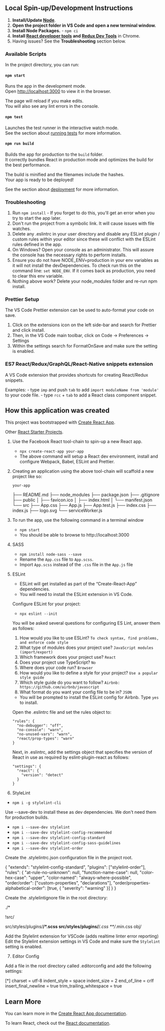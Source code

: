 ## Local Spin-up/Development Instructions

1. **Install/Update [Node](https://nodejs.org)**.
2. **Open the project folder in VS Code and open a new terminal window.**
3. **Install Node Packages.** - `npm ci`
4. **Install [React developer tools](https://chrome.google.com/webstore/detail/react-developer-tools/fmkadmapgofadopljbjfkapdkoienihi?hl=en) and [Redux Dev Tools](https://chrome.google.com/webstore/detail/redux-devtools/lmhkpmbekcpmknklioeibfkpmmfibljd?hl=en)** in Chrome.
5. Having issues? See the **Troubleshooting** section below.

### Available Scripts

In the project directory, you can run:

#### `npm start`

Runs the app in the development mode.<br />
Open [http://localhost:3000](http://localhost:3000) to view it in the browser.

The page will reload if you make edits.<br />
You will also see any lint errors in the console.

#### `npm test`

Launches the test runner in the interactive watch mode.<br />
See the section about [running tests](https://facebook.github.io/create-react-app/docs/running-tests) for more information.

#### `npm run build`

Builds the app for production to the `build` folder.<br />
It correctly bundles React in production mode and optimizes the build for the best performance.

The build is minified and the filenames include the hashes.<br />
Your app is ready to be deployed!

See the section about [deployment](https://facebook.github.io/create-react-app/docs/deployment) for more information.

### Troubleshooting

1. Run `npm install` - If you forget to do this, you'll get an error when you try to start the app later.
2. Don't run the project from a symbolic link. It will cause issues with file watches.
3. Delete any .eslintrc in your user directory and disable any ESLint plugin / custom rules within your editor since these will conflict with the ESLint rules defined in the app.
4. On Windows? Open your console as an administrator. This will assure the console has the necessary rights to perform installs.
5. Ensure you do not have NODE_ENV=production in your env variables as it will not install the devDependencies. To check run this on the command line: `set NODE_ENV`. If it comes back as production, you need to clear this env variable.
6. Nothing above work? Delete your node_modules folder and re-run npm install.

### Prettier Setup

The VS Code Prettier extension can be used to auto-format your code on save.

1. Click on the extensions icon on the left side-bar and search for Prettier and click install.
2. Then, in the VS Code main toolbar, click on Code -> Preferences -> Settings
3. Within the settings search for FormatOnSave and make sure the setting is enabled.

### ES7 React/Redux/GraphQL/React-Native snippets extension

A VS Code extension that provides shortcuts for creating React/Redux snippets.

Examples: - type `imp` and push `tab` to add `import moduleName from 'module'` to your code file. - type `rcc` + `tab` to add a React class component snippet.

## How this application was created

This project was bootstrapped with [Create React App](https://github.com/facebook/create-react-app).

Other [React Starter Projects](https://www.javascriptstuff.com/react-starter-projects/).

1.  Use the Facebook React tool-chain to spin-up a new React app.

    - `npx create-react-app your-app`
    - The above command will setup a React dev environment, install and configure Webpack, Babel, ESLint and Prettier.

2.  Creating an application using the above tool-chain will scaffold a new project like so:

        your-app

    ├── README.md
    ├── node_modules
    ├── package.json
    ├── .gitignore
    ├── public
    │ ├── favicon.ico
    │ ├── index.html
    │ └── manifest.json
    └── src
    ├── App.css
    ├── App.js
    ├── App.test.js
    ├── index.css
    ├── index.js
    ├── logo.svg
    └── serviceWorker.js

3.  To run the app, use the following command in a terminal window

    - `npm start`
    - You should be able to browse to http://localhost:3000

4.  SASS

    - `npm install node-sass --save`
    - Rename the `App.css` file to `App.scss`.
    - Import `App.scss` instead of the `.css` file in the `App.js` file

5.  ESLint

    - ESLint will get installed as part of the “Create-React-App” dependencies.
    - You will need to install the ESLint extension in VS Code.

    Configure ESLint for your project:

    - `npx eslint --init`

    You will be asked several questions for configuring ES Lint, answer them as follows:

    1.  How would you like to use ESLint? `To check syntax, find problems, and enforce code style`
    2.  What type of modules does your project use? `JavaScript modules (import/export)`
    3.  Which framework does your project use? `React`
    4.  Does your project use TypeScript? `No`
    5.  Where does your code run? `Browser`
    6.  How would you like to define a style for your project? `Use a popular style guide`
    7.  Which style guide do you want to follow? `Airbnb: https://github.com/airbnb/javascript`
    8.  What format do you want your config file to be in? `JSON`

    - You will be prompted to install the ESLint config for Airbnb. Type `yes` to install.

    Open the .eslintrc file and set the rules object to:

        "rules": {
          "no-debugger": "off",
          "no-console": "warn",
          "no-unused-vars": "warn",
          "react/prop-types": "warn"
        }

    Next, in .eslintrc, add the settings object that specifies the version of React in use as required
    by eslint-plugin-react as follows:

        "settings": {
          "react": {
        	"version": "detect"
          }
        }

6.  StyleLint

- `npm i -g stylelint-cli`

Use --save-dev to install these as dev dependencies. We don't need them for production builds.

- `npm i --save-dev stylelint`
- `npm i --save-dev stylelint-config-recommended`
- `npm i --save-dev stylelint-config-standard`
- `npm i --save-dev stylelint-config-sass-guidelines`
- `npm i --save-dev stylelint-order`

Create the .stylelintrc.json configuration file in the project root.

{
  "extends": "stylelint-config-standard",
  "plugins": ["stylelint-order"],
  "rules": {
    "at-rule-no-unknown": null,
    "function-name-case": null,
    "color-hex-case": "upper",
    "color-named": "always-where-possible",
    "order/order": ["custom-properties", "declarations"],
    "order/properties-alphabetical-order": [true, { "severity": "warning" }]
  }
}

Create the .stylelintignore file in the root directory:

./*

!src/

src/styles/plugins/**/*.scss
src/styles/plugins/**/*.css
**/*.min.css
obj/

Add the Stylelint extension for VSCode (adds realtime linter error reporting)
Edit the Stylelint extension settings in VS Code and make sure the `Stylelint` setting is enabled.

7. Editor Config

Add a file in the root directory called .editorconfig and add the following settings:

[*]
charset = utf-8
indent_style = space
indent_size = 2
end_of_line = crlf
insert_final_newline = true
trim_trailing_whitespace = true

## Learn More

You can learn more in the [Create React App documentation](https://facebook.github.io/create-react-app/docs/getting-started).

To learn React, check out the [React documentation](https://reactjs.org/).
